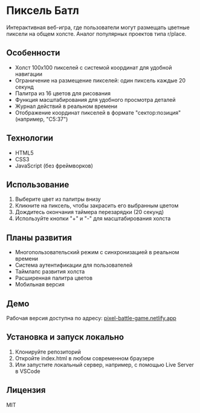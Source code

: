 # Пиксель Батл

Интерактивная веб-игра, где пользователи могут размещать цветные пиксели на общем холсте. Аналог популярных проектов типа r/place.

## Особенности

- Холст 100x100 пикселей с системой координат для удобной навигации
- Ограничение на размещение пикселей: один пиксель каждые 20 секунд
- Палитра из 16 цветов для рисования
- Функция масштабирования для удобного просмотра деталей
- Журнал действий в реальном времени
- Отображение координат пикселей в формате "сектор:позиция" (например, "C5:37")

## Технологии

- HTML5
- CSS3
- JavaScript (без фреймворков)

## Использование

1. Выберите цвет из палитры внизу
2. Кликните на пиксель, чтобы закрасить его выбранным цветом
3. Дождитесь окончания таймера перезарядки (20 секунд)
4. Используйте кнопки "+" и "-" для масштабирования холста

## Планы развития

- Многопользовательский режим с синхронизацией в реальном времени
- Система аутентификации для пользователей
- Таймлапс развития холста
- Расширенная палитра цветов
- Мобильная версия

## Демо

Рабочая версия доступна по адресу: [pixel-battle-game.netlify.app](https://pixel-battle-game.netlify.app)

## Установка и запуск локально

1. Клонируйте репозиторий
2. Откройте index.html в любом современном браузере
3. Или запустите локальный сервер, например, с помощью Live Server в VSCode

## Лицензия

MIT